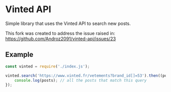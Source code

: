 # Vinted API

Simple library that uses the Vinted API to search new posts.

This fork was created to address the issue raised in: https://github.com/Androz2091/vinted-api/issues/23

## Example

```js
const vinted = require('./index.js');

vinted.search('https://www.vinted.fr/vetements?brand_id[]=53').then((posts) => {
    console.log(posts); // all the posts that match this query
});
```
